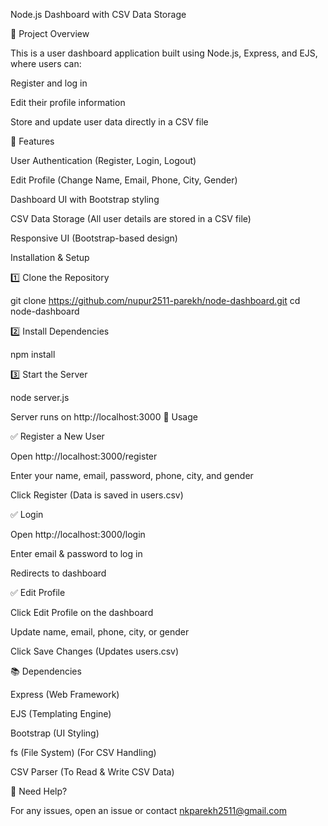 Node.js Dashboard with CSV Data Storage

📌 Project Overview

This is a user dashboard application built using Node.js, Express, and EJS, where users can:

Register and log in

Edit their profile information

Store and update user data directly in a CSV file

🚀 Features

User Authentication (Register, Login, Logout)

Edit Profile (Change Name, Email, Phone, City, Gender)

Dashboard UI with Bootstrap styling

CSV Data Storage (All user details are stored in a CSV file)

Responsive UI (Bootstrap-based design)

Installation & Setup

1️⃣ Clone the Repository

git clone  https://github.com/nupur2511-parekh/node-dashboard.git
cd node-dashboard

2️⃣ Install Dependencies

npm install

3️⃣ Start the Server

node server.js

Server runs on http://localhost:3000
📝 Usage

✅ Register a New User

Open http://localhost:3000/register

Enter your name, email, password, phone, city, and gender

Click Register (Data is saved in users.csv)

✅ Login

Open http://localhost:3000/login

Enter email & password to log in

Redirects to dashboard

✅ Edit Profile

Click Edit Profile on the dashboard

Update name, email, phone, city, or gender

Click Save Changes (Updates users.csv)

📚 Dependencies

Express (Web Framework)

EJS (Templating Engine)

Bootstrap (UI Styling)

fs (File System) (For CSV Handling)

CSV Parser (To Read & Write CSV Data)

📧 Need Help?

For any issues, open an issue or contact nkparekh2511@gmail.com
